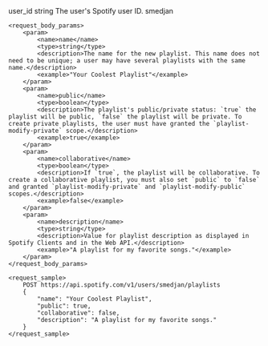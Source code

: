 <output>
    <route_params>
        <param>
            <name>user_id</name>
            <type>string</type>
            <description>The user's Spotify user ID.</description>
            <example>smedjan</example>
        </param>
    </route_params>

    <request_body_params>
        <param>
            <name>name</name>
            <type>string</type>
            <description>The name for the new playlist. This name does not need to be unique; a user may have several playlists with the same name.</description>
            <example>"Your Coolest Playlist"</example>
        </param>
        <param>
            <name>public</name>
            <type>boolean</type>
            <description>The playlist's public/private status: `true` the playlist will be public, `false` the playlist will be private. To create private playlists, the user must have granted the `playlist-modify-private` scope.</description>
            <example>true</example>
        </param>
        <param>
            <name>collaborative</name>
            <type>boolean</type>
            <description>If `true`, the playlist will be collaborative. To create a collaborative playlist, you must also set `public` to `false` and granted `playlist-modify-private` and `playlist-modify-public` scopes.</description>
            <example>false</example>
        </param>
        <param>
            <name>description</name>
            <type>string</type>
            <description>Value for playlist description as displayed in Spotify Clients and in the Web API.</description>
            <example>"A playlist for my favorite songs."</example>
        </param>
    </request_body_params>

    <request_sample>
        POST https://api.spotify.com/v1/users/smedjan/playlists
        {
            "name": "Your Coolest Playlist",
            "public": true,
            "collaborative": false,
            "description": "A playlist for my favorite songs."
        }
    </request_sample>
</output>